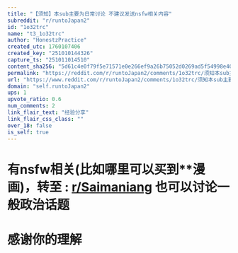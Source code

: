 ```yaml
---
title: "【须知】本sub主要为日常讨论 不建议发送nsfw相关内容"
subreddit: "r/runtoJapan2"
id: "1o32trc"
name: "t3_1o32trc"
author: "HonestzPractice"
created_utc: 1760107406
created_key: "251010144326"
capture_ts: "251011014510"
content_sha256: "5d61c4e0f79f5e71571e0e266ef9a26b75052d0269ad5f54998e4075699ab0f2"
permalink: "https://reddit.com/r/runtoJapan2/comments/1o32trc/须知本sub主要为日常讨论_不建议发送nsfw相关内容/"
url: "https://www.reddit.com/r/runtoJapan2/comments/1o32trc/须知本sub主要为日常讨论_不建议发送nsfw相关内容/"
domain: "self.runtoJapan2"
ups: 1
upvote_ratio: 0.6
num_comments: 2
link_flair_text: "经验分享"
link_flair_css_class: ""
over_18: false
is_self: true
---
```


# 有nsfw相关(比如哪里可以买到\*\*漫画)，转至 : [r/Saimaniang](/r/Saimaniang) 也可以讨论一般政治话题

# 感谢你的理解
